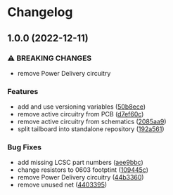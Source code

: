 # Changelog

## 1.0.0 (2022-12-11)


### ⚠ BREAKING CHANGES

* remove Power Delivery circuitry

### Features

* add and use versioning variables ([50b8ece](https://github.com/bloop-box/bloop-box-tailboard-light/commit/50b8eceeff82ba3242f2a5cd8d48997ad7749272))
* remove active circuitry from PCB ([d7ef60c](https://github.com/bloop-box/bloop-box-tailboard-light/commit/d7ef60c10efd3a18d48817f71b5ccd0a2888105a))
* remove active circuitry from schematics ([2085aa9](https://github.com/bloop-box/bloop-box-tailboard-light/commit/2085aa945b19bda381363235986c2ed81373c2ce))
* split tailboard into standalone repository ([192a561](https://github.com/bloop-box/bloop-box-tailboard-light/commit/192a5616ad0d687bc7e60cdefae15836de21bafe))


### Bug Fixes

* add missing LCSC part numbers ([aee9bbc](https://github.com/bloop-box/bloop-box-tailboard-light/commit/aee9bbc0874995dc930b6d6546f51aa283abd91d))
* change resistors to 0603 footptint ([109445c](https://github.com/bloop-box/bloop-box-tailboard-light/commit/109445c99ef60ce75f028571bfc1680613da04f6))
* remove Power Delivery circuitry ([44b3360](https://github.com/bloop-box/bloop-box-tailboard-light/commit/44b3360d34a09fa9a17619a7a237e2e1e54ea48a))
* remove unused net ([4403395](https://github.com/bloop-box/bloop-box-tailboard-light/commit/4403395e9e3cf90e65f822cdf2325b3c72bc3461))
